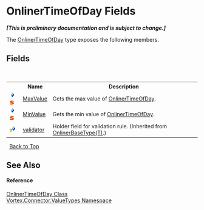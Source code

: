 # OnlinerTimeOfDay Fields
 _**\[This is preliminary documentation and is subject to change.\]**_

The <a href="T_Vortex_Connector_ValueTypes_OnlinerTimeOfDay.md">OnlinerTimeOfDay</a> type exposes the following members.


## Fields
&nbsp;<table><tr><th></th><th>Name</th><th>Description</th></tr><tr><td>![Public field](media/pubfield.gif "Public field")![Static member](media/static.gif "Static member")</td><td><a href="F_Vortex_Connector_ValueTypes_OnlinerTimeOfDay_MaxValue.md">MaxValue</a></td><td>
Gets the max value of <a href="T_Vortex_Connector_ValueTypes_OnlinerTimeOfDay.md">OnlinerTimeOfDay</a>.</td></tr><tr><td>![Public field](media/pubfield.gif "Public field")![Static member](media/static.gif "Static member")</td><td><a href="F_Vortex_Connector_ValueTypes_OnlinerTimeOfDay_MinValue.md">MinValue</a></td><td>
Gets the min value of <a href="T_Vortex_Connector_ValueTypes_OnlinerTimeOfDay.md">OnlinerTimeOfDay</a>.</td></tr><tr><td>![Protected field](media/protfield.gif "Protected field")</td><td><a href="F_Vortex_Connector_ValueTypes_OnlinerBaseType_1_validator.md">validator</a></td><td>
Holder field for validation rule.
 (Inherited from <a href="T_Vortex_Connector_ValueTypes_OnlinerBaseType_1.md">OnlinerBaseType(T)</a>.)</td></tr></table>&nbsp;
<a href="#onlinertimeofday-fields">Back to Top</a>

## See Also


#### Reference
<a href="T_Vortex_Connector_ValueTypes_OnlinerTimeOfDay.md">OnlinerTimeOfDay Class</a><br /><a href="N_Vortex_Connector_ValueTypes.md">Vortex.Connector.ValueTypes Namespace</a><br />